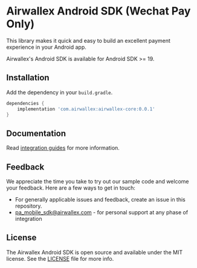 # Airwallex Android SDK (Wechat Pay Only)
This library makes it quick and easy to build an excellent payment experience in your Android app.

Airwallex's Android SDK is available for Android SDK >= 19.

## Installation
Add the dependency in your `build.gradle`.
```groovy
dependencies {
    implementation 'com.airwallex:airwallex-core:0.0.1'
}
```

## Documentation
Read [integration guides](https://github.com/airwallex/airwallex-payment-android/blob/wechat/GUIDE.md) for more information.

## Feedback
We appreciate the time you take to try out our sample code and welcome your feedback. Here are a few ways to get in touch:

* For generally applicable issues and feedback, create an issue in this repository.
* [pa_mobile_sdk@airwallex.com](mailto:pa_mobile_sdk@airwallex.com) - for personal support at any phase of integration

## License
The Airwallex Android SDK is open source and available under the MIT license. See the [LICENSE](https://github.com/airwallex/airwallex-payment-android/blob/wechat/LICENSE) file for more info.
